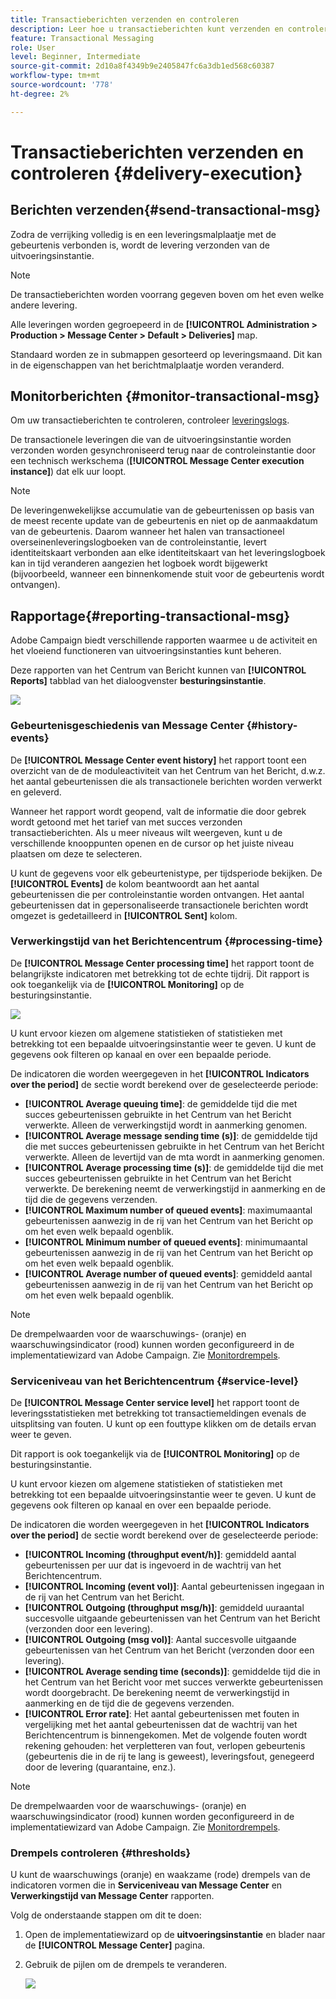 ```yaml
---
title: Transactieberichten verzenden en controleren
description: Leer hoe u transactieberichten kunt verzenden en controleren
feature: Transactional Messaging
role: User
level: Beginner, Intermediate
source-git-commit: 2d10a8f4349b9e2405847fc6a3db1ed568c60387
workflow-type: tm+mt
source-wordcount: '778'
ht-degree: 2%

---
```



# Transactieberichten verzenden en controleren {#delivery-execution}

## Berichten verzenden{#send-transactional-msg}

Zodra de verrijking volledig is en een leveringsmalplaatje met de gebeurtenis verbonden is, wordt de levering verzonden van de uitvoeringsinstantie.

>[!NOTE]
>
>De transactieberichten worden voorrang gegeven boven om het even welke andere levering.

Alle leveringen worden gegroepeerd in de **[!UICONTROL Administration > Production > Message Center > Default > Deliveries]** map.

Standaard worden ze in submappen gesorteerd op leveringsmaand. Dit kan in de eigenschappen van het berichtmalplaatje worden veranderd.

## Monitorberichten {#monitor-transactional-msg}

Om uw transactieberichten te controleren, controleer [leveringslogs](send.md).

De transactionele leveringen die van de uitvoeringsinstantie worden verzonden worden gesynchroniseerd terug naar de controleinstantie door een technisch werkschema (**[!UICONTROL Message Center execution instance]**) dat elk uur loopt.

>[!NOTE]
>
>De leveringenwekelijkse accumulatie van de gebeurtenissen op basis van de meest recente update van de gebeurtenis en niet op de aanmaakdatum van de gebeurtenis. Daarom wanneer het halen van transactioneel overseinenleveringslogboeken van de controleinstantie, levert identiteitskaart verbonden aan elke identiteitskaart van het leveringslogboek kan in tijd veranderen aangezien het logboek wordt bijgewerkt (bijvoorbeeld, wanneer een binnenkomende stuit voor de gebeurtenis wordt ontvangen).

<!--
To monitor the activity and running of the execution instance(s), see [Transactional messaging reports](transactional-messaging-reports.md).-->

## Rapportage{#reporting-transactional-msg}

Adobe Campaign biedt verschillende rapporten waarmee u de activiteit en het vloeiend functioneren van uitvoeringsinstanties kunt beheren.

Deze rapporten van het Centrum van Bericht kunnen van **[!UICONTROL Reports]** tabblad van het dialoogvenster **besturingsinstantie**.

![](assets/mc-reports.png)

### Gebeurtenisgeschiedenis van Message Center {#history-events}

De **[!UICONTROL Message Center event history]** het rapport toont een overzicht van de de moduleactiviteit van het Centrum van het Bericht, d.w.z. het aantal gebeurtenissen die als transactionele berichten worden verwerkt en geleverd.

Wanneer het rapport wordt geopend, valt de informatie die door gebrek wordt getoond met het tarief van met succes verzonden transactieberichten. Als u meer niveaus wilt weergeven, kunt u de verschillende knooppunten openen en de cursor op het juiste niveau plaatsen om deze te selecteren.

U kunt de gegevens voor elk gebeurtenistype, per tijdsperiode bekijken. De **[!UICONTROL Events]** de kolom beantwoordt aan het aantal gebeurtenissen die per controleinstantie worden ontvangen. Het aantal gebeurtenissen dat in gepersonaliseerde transactionele berichten wordt omgezet is gedetailleerd in **[!UICONTROL Sent]** kolom.


### Verwerkingstijd van het Berichtencentrum {#processing-time}

De **[!UICONTROL Message Center processing time]** het rapport toont de belangrijkste indicatoren met betrekking tot de echte tijdrij. Dit rapport is ook toegankelijk via de **[!UICONTROL Monitoring]** op de besturingsinstantie.

![](assets/mc-processing-time-report.png)

U kunt ervoor kiezen om algemene statistieken of statistieken met betrekking tot een bepaalde uitvoeringsinstantie weer te geven. U kunt de gegevens ook filteren op kanaal en over een bepaalde periode.

De indicatoren die worden weergegeven in het **[!UICONTROL Indicators over the period]** de sectie wordt berekend over de geselecteerde periode:

* **[!UICONTROL Average queuing time]**: de gemiddelde tijd die met succes gebeurtenissen gebruikte in het Centrum van het Bericht verwerkte. Alleen de verwerkingstijd wordt in aanmerking genomen.
* **[!UICONTROL Average message sending time (s)]**: de gemiddelde tijd die met succes gebeurtenissen gebruikte in het Centrum van het Bericht verwerkte. Alleen de levertijd van de mta wordt in aanmerking genomen.
* **[!UICONTROL Average processing time (s)]**: de gemiddelde tijd die met succes gebeurtenissen gebruikte in het Centrum van het Bericht verwerkte. De berekening neemt de verwerkingstijd in aanmerking en de tijd die de gegevens verzenden.
* **[!UICONTROL Maximum number of queued events]**: maximumaantal gebeurtenissen aanwezig in de rij van het Centrum van het Bericht op om het even welk bepaald ogenblik.
* **[!UICONTROL Minimum number of queued events]**: minimumaantal gebeurtenissen aanwezig in de rij van het Centrum van het Bericht op om het even welk bepaald ogenblik.
* **[!UICONTROL Average number of queued events]**: gemiddeld aantal gebeurtenissen aanwezig in de rij van het Centrum van het Bericht op om het even welk bepaald ogenblik.

>[!NOTE]
>
>De drempelwaarden voor de waarschuwings- (oranje) en waarschuwingsindicator (rood) kunnen worden geconfigureerd in de implementatiewizard van Adobe Campaign. Zie [Monitordrempels](#thresholds).



### Serviceniveau van het Berichtencentrum {#service-level}

De **[!UICONTROL Message Center service level]** het rapport toont de leveringsstatistieken met betrekking tot transactiemeldingen evenals de uitsplitsing van fouten. U kunt op een fouttype klikken om de details ervan weer te geven.

Dit rapport is ook toegankelijk via de **[!UICONTROL Monitoring]** op de besturingsinstantie.

U kunt ervoor kiezen om algemene statistieken of statistieken met betrekking tot een bepaalde uitvoeringsinstantie weer te geven. U kunt de gegevens ook filteren op kanaal en over een bepaalde periode.

De indicatoren die worden weergegeven in het **[!UICONTROL Indicators over the period]** de sectie wordt berekend over de geselecteerde periode:

* **[!UICONTROL Incoming (throughput event/h)]**: gemiddeld aantal gebeurtenissen per uur dat is ingevoerd in de wachtrij van het Berichtencentrum.
* **[!UICONTROL Incoming (event vol)]**: Aantal gebeurtenissen ingegaan in de rij van het Centrum van het Bericht.
* **[!UICONTROL Outgoing (throughput msg/h)]**: gemiddeld uuraantal succesvolle uitgaande gebeurtenissen van het Centrum van het Bericht (verzonden door een levering).
* **[!UICONTROL Outgoing (msg vol)]**: Aantal succesvolle uitgaande gebeurtenissen van het Centrum van het Bericht (verzonden door een levering).
* **[!UICONTROL Average sending time (seconds)]**: gemiddelde tijd die in het Centrum van het Bericht voor met succes verwerkte gebeurtenissen wordt doorgebracht. De berekening neemt de verwerkingstijd in aanmerking en de tijd die de gegevens verzenden.
* **[!UICONTROL Error rate]**: Het aantal gebeurtenissen met fouten in vergelijking met het aantal gebeurtenissen dat de wachtrij van het Berichtencentrum is binnengekomen. Met de volgende fouten wordt rekening gehouden: het verpletteren van fout, verlopen gebeurtenis (gebeurtenis die in de rij te lang is geweest), leveringsfout, genegeerd door de levering (quarantaine, enz.).

>[!NOTE]
>
>De drempelwaarden voor de waarschuwings- (oranje) en waarschuwingsindicator (rood) kunnen worden geconfigureerd in de implementatiewizard van Adobe Campaign. Zie [Monitordrempels](#thresholds).

### Drempels controleren {#thresholds}

U kunt de waarschuwings (oranje) en waakzame (rode) drempels van de indicatoren vormen die in **Serviceniveau van Message Center** en **Verwerkingstijd van Message Center** rapporten.

Volg de onderstaande stappen om dit te doen:

1. Open de implementatiewizard op de **uitvoeringsinstantie** en blader naar de **[!UICONTROL Message Center]** pagina.
1. Gebruik de pijlen om de drempels te veranderen.

   ![](assets/mc-thresholds.png)

